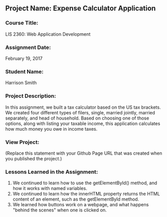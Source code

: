 ## Project Name:  Expense Calculator Application

### Course Title:
LIS 2360:  Web Application Development

### Assignment Date:  
February 19, 2017

### Student Name:  
Harrison Smith 

### Project Description:
In this assignment, we built a tax calculator based on the US tax brackets. We created four different types of filers, single, married jointly, married separately, and head of household. Based on choosing one of those options, along with listing your taxable income, this application calculates how much money you owe in income taxes. 

### View Project:
(Replace this statement with your Github Page URL that was created when you 
 published the project.)

### Lessons Learned in the Assignment:
1. We continued to learn how to use the getElementById() method, and how it works with named variables. 
2. We continued to learn how the innerHTML property returns the HTML content of an element, such as the getElementById method. 
3. We learned how buttons work on a webpage, and what happens "behind the scenes" when one is clicked on. 
